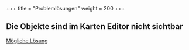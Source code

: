 +++
title = "Problemlösungen"
weight = 200
+++

## Die Objekte sind im Karten Editor nicht sichtbar

[Mögliche Lösung](https://www.lotus-simulator.de/lexikon/index.php?entry/168-erste-hilfe-workshop-objekte-werden-nicht-angezeigt/)
